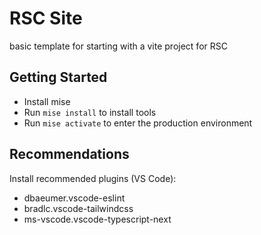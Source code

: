 # RSC Site

basic template for starting with a vite project for RSC

## Getting Started

- Install mise
- Run ```mise install``` to install tools
- Run ```mise activate``` to enter the production environment


## Recommendations

Install recommended plugins (VS Code):
- dbaeumer.vscode-eslint
- bradlc.vscode-tailwindcss
- ms-vscode.vscode-typescript-next
